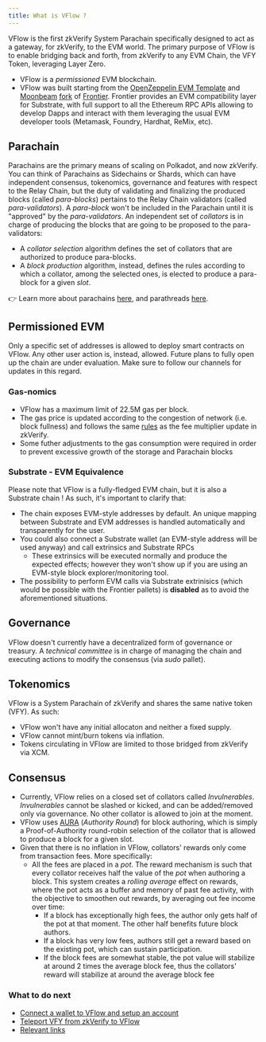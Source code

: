 ```yaml
---
title: What is VFlow ?
---
```


VFlow is the first zkVerify System Parachain specifically designed to act as a gateway, for zkVerify, to the EVM world.
The primary purpose of VFlow is to enable bridging back and forth, from zkVerify to any EVM Chain, the VFY Token, leveraging Layer Zero.

- VFlow is a *permissioned* EVM blockchain.
- VFlow was built starting from the [OpenZeppelin EVM Template](https://github.com/OpenZeppelin/polkadot-runtime-templates/tree/main/evm-template) and [Moonbeam](https://moonbeam.network/) [fork](https://github.com/moonbeam-foundation/frontier) of [Frontier](https://github.com/polkadot-evm/frontier).
Frontier provides an EVM compatibility layer for Substrate, with full support to all the Ethereum RPC APIs allowing to develop Dapps and interact with them leveraging the usual EVM developer tools (Metamask, Foundry, Hardhat, ReMix, etc).

## Parachain
Parachains are the primary means of scaling on Polkadot, and now zkVerify.
You can think of Parachains as Sidechains or Shards, which can have independent consensus, tokenomics, governance and features with respect to the Relay Chain, but the duty of validating and finalizing the produced blocks (called *para-blocks*) pertains to the Relay Chain validators (called *para-validators*).
A *para-block* won't be included in the Parachain until it is "approved" by the *para-validators*.
An independent set of *collators* is in charge of producing the blocks that are going to be proposed to the para-validators:
- A *collator selection* algorithm defines the set of collators that are authorized to produce para-blocks.
- A *block production* algorithm, instead, defines the rules according to which a collator, among the selected ones, is elected to produce a para-block for a given *slot*.

👉 Learn more about parachains [here](https://wiki.polkadot.network/docs/learn-parachains), and parathreads [here](https://wiki.polkadot.network/docs/learn-parathreads).

## Permissioned EVM

Only a specific set of addresses is allowed to deploy smart contracts on VFlow. Any other user action is, instead, allowed.
Future plans to fully open up the chain are under evaluation. Make sure to follow our channels for updates in this regard.

### Gas-nomics

- VFlow has a maximum limit of 22.5M gas per block.
- The gas price is updated according to the congestion of network (i.e. block fullness) and follows the same [rules](https://research.web3.foundation/Polkadot/overview/token-economics#2-slow-adjusting-mechanism) as the fee multiplier update in zkVerify.
- Some futher adjustments to the gas consumption were required in order to prevent excessive growth of the storage and Parachain blocks

### Substrate - EVM Equivalence

Please note that VFlow is a fully-fledged EVM chain, but it is also a Substrate chain ! As such, it's important to clarify that:
- The chain exposes EVM-style addresses by default. An unique mapping between Substrate and EVM addresses is handled automatically and transparently for the user.
- You could also connect a Substrate wallet (an EVM-style address will be used anyway) and call extrinsics and Substrate RPCs
    - These extrinsics will be executed normally and produce the expected effects; however they won't show up if you are using an EVM-style block explorer/monitoring tool.
- The possibility to perform EVM calls via Substrate extrinisics (which would be possible with the Frontier pallets) is **disabled** as to avoid the aforementioned situations.

## Governance

VFlow doesn't currently have a decentralized form of governance or treasury. A *technical committee* is in charge of managing the chain and executing actions to modify the consensus (via *sudo* pallet).

## Tokenomics

VFlow is a System Parachain of zkVerify and shares the same native token (VFY). As such:

- VFlow won't have any initial allocaton and neither a fixed supply.
- VFlow cannot mint/burn tokens via inflation.
- Tokens circulating in VFlow are limited to those bridged from zkVerify via XCM.

## Consensus

- Currently, VFlow relies on a closed set of collators called *Invulnerables*. *Invulnerables* cannot be slashed or kicked, and can be added/removed only via governance. No other collator is allowed to join at the moment. 
- VFlow uses [AURA](https://openethereum.github.io/Aura) (*Authority Round*) for block authoring, which is simply a Proof-of-Authority round-robin selection of the collator that is allowed to produce a block for a given slot.
- Given that there is no inflation in VFlow, collators' rewards only come from transaction fees. More specifically:
    - All the fees are placed in a *pot*.
    The reward mechanism is such that every collator receives half the value of the *pot* when authoring a block.
    This system creates a *rolling average* effect on rewards, where the pot acts as a buffer and memory of past fee activity,
    with the objective to smoothen out rewards, by averaging out fee income over time:
        - If a block has exceptionally high fees, the author only gets half of the pot at that moment. The other half benefits future block authors.
        - If a block has very low fees, authors still get a reward based on the existing pot, which can sustain participation.
        - If the block fees are somewhat stable, the pot value will stabilize at around 2 times the average block fee,
          thus the collators' reward will stabilize at around the average block fee

### What to do next

- [Connect a wallet to VFlow and setup an account](./02-connect-a-wallet.md)
- [Teleport VFY from zkVerify to VFlow](./03-VFY-Bridging/01-token-teleport.md)
- [Relevant links](./05-vflow-hub.md)

